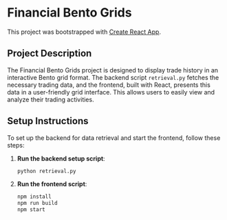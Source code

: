 # Financial Bento Grids

This project was bootstrapped with [Create React App](https://github.com/facebook/create-react-app).

## Project Description

The Financial Bento Grids project is designed to display trade history in an interactive Bento grid format. The backend script `retrieval.py` fetches the necessary trading data, and the frontend, built with React, presents this data in a user-friendly grid interface. This allows users to easily view and analyze their trading activities.


## Setup Instructions

To set up the backend for data retrieval and start the frontend, follow these steps:

1. **Run the backend setup script**:
   ```bash
   python retrieval.py

2. **Run the frontend script**:
   ```bash
   npm install
   npm run build
   npm start
